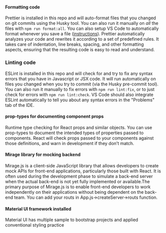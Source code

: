 #### Formatting code

Prettier is installed in this repo and will auto-format files that you changed on git commits using the Husky tool. You can also run it manually on _all_ the files with `npm run format:all`. You can also setup VS Code to automatically format whenever you save a file ([instructions](https://www.digitalocean.com/community/tutorials/how-to-format-code-with-prettier-in-visual-studio-code#step-2-formatting-code-on-save)).
Prettier automatically analyzes your code and rewrites it according to a set of predefined rules. It takes care of indentation, line breaks, spacing, and other formatting aspects, ensuring that the resulting code is easy to read and understand.

### Linting code
ESLint is installed in this repo and will check for and try to fix any syntax errors that you have in Javascript or JSX code. It will run automatically on files you changed when you try to commit (via the Husky pre-commit tool). You can also run it manually to fix errors with `npm run lint:fix`, or to just check for errors with `npm run lint:check`. VS Code should also integrate ESLint automatically to tell you about any syntax errors in the "Problems" tab of the IDE.

#### prop-types for documenting component props

Runtime type checking for React props and similar objects.
You can use prop-types to document the intended types of properties passed to components. React will check props passed to your components against those definitions, and warn in development if they don’t match.

#### Mirage library for mocking backend

Mirage.js is a client-side JavaScript library that allows developers to create mock APIs for front-end applications, particularly those built with React. It is often used during the development phase to simulate a back-end server when the actual back-end is not yet fully implemented or available.The primary purpose of Mirage.js is to enable front-end developers to work independently on their applications without being dependent on the back-end team.
You can add your routs in App.js->createServer->routs function.

#### Material UI framework installed

Material UI has multiple sample to bootstrap projects and applied conventional styling practice
